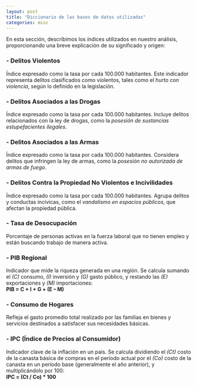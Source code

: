 ```yaml
---
layout: post
title: "Diccionario de las bases de datos utilizadas"
categories: misc
---
```


En esta sección, describimos los índices utilizados en nuestro análisis, proporcionando una breve explicación de su significado y origen:

### - **Delitos Violentos**  
Índice expresado como la tasa por cada 100.000 habitantes. Este indicador representa delitos clasificados como violentos, tales como el *hurto con violencia*, según lo definido en la legislación.

### - **Delitos Asociados a las Drogas**  
Índice expresado como la tasa por cada 100.000 habitantes. Incluye delitos relacionados con la ley de drogas, como la *posesión de sustancias estupefacientes ilegales*.

### - **Delitos Asociados a las Armas**  
Índice expresado como la tasa por cada 100.000 habitantes. Considera delitos que infringen la ley de armas, como la *posesión no autorizada de armas de fuego*.

### - **Delitos Contra la Propiedad No Violentos e Incivilidades**  
Índice expresado como la tasa por cada 100.000 habitantes. Agrupa delitos y conductas incívicas, como el *vandalismo en espacios públicos*, que afectan la propiedad pública.

### - **Tasa de Desocupación**  
Porcentaje de personas activas en la fuerza laboral que no tienen empleo y están buscando trabajo de manera activa.

### - **PIB Regional**  
Indicador que mide la riqueza generada en una región. Se calcula sumando el *(C)* consumo, *(I)* inversión y *(G)* gasto público, y restando las *(E)* exportaciones y *(M)* importaciones:  
**PIB = C + I + G + (E – M)**

### - **Consumo de Hogares**  
Refleja el gasto promedio total realizado por las familias en bienes y servicios destinados a satisfacer sus necesidades básicas.

### - **IPC (Índice de Precios al Consumidor)**  
Indicador clave de la inflación en un país. Se calcula dividiendo el *(Ct)* costo de la canasta básica de compras en el período actual por el *(Co)* costo de la canasta en un período base (generalmente el año anterior), y multiplicándolo por 100:  
**IPC = (Ct / Co) * 100**

